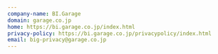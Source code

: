```yaml
---
company-name: BI.Garage
domain: garage.co.jp
home: https://bi.garage.co.jp/index.html
privacy-policy: https://bi.garage.co.jp/privacypolicy/index.html
email: big-privacy@garage.co.jp
---
```




